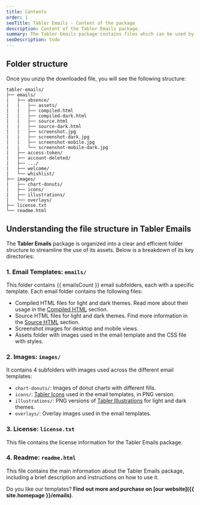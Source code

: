 ```yaml
---
title: Contents
order: 1
seoTitle: Tabler Emails - Content of the package
description: Content of the Tabler Emails package.
summary: The Tabler Emails package contains files which can be used by everyone, even without great knowledge of HTML.
seoDescription: todo
---
```


## Folder structure

Once you unzip the downloaded file, you will see the following structure:

```
tabler-emails/
├── emails/
|	├── absence/
|	|	├── assets/
|	|	├── compiled.html
|	|	├── compiled-dark.html
|	|	├── source.html
|	|	├── source-dark.html
|	|	├── screenshot.jpg
|	|	├── screenshot-dark.jpg
|	|	├── screenshot-mobile.jpg
|	|	└── screenshot-mobile-dark.jpg
|	├── access-token/
|	├── account-deleted/
|	├── .../
|	├── welcome/
|	└── whishlist/
├── images/
|	├── chart-donuts/
|	├── icons/
|	├── illustrations/
|	└── overlays/
├── license.txt
└── readme.html
```

## Understanding the file structure in Tabler Emails

The **Tabler Emails** package is organized into a clear and efficient folder structure to streamline the use of its assets. Below is a breakdown of its key directories:

### 1. Email Templates: `emails/`
This folder contains {{ emailsCount }} email subfolders, each with a specific template. Each email folder contains the following files:
* Compiled HTML files for light and dark themes. Read more about their usage in the [Compiled HTML](/img/emails/compiled-html) section.
* Source HTML files for light and dark themes. Find more information in the [Source HTML](/img/emails/source-html) section.
* Screenshot images for desktop and mobile views.
* Assets folder with images used in the email template and the CSS file with styles.

### 2. Images: `images/`
It contains 4 subfolders with images used across the different email templates:
* `chart-donuts/`: Images of donut charts with different fills.
* `icons/`: [Tabler Icons](/icons) used in the email templates, in PNG version.
* `illustrations/`: PNG versions of [Tabler Illustrations](/illustrations) for light and dark themes.
* `overlays/`: Overlay images used in the email templates.

### 3. License: `license.txt`
This file contains the license information for the Tabler Emails package.

### 4. Readme: `readme.html`
This file contains the main information about the Tabler Emails package, including a brief description and instructions on how to use it.

Do you like our templates? **Find out more and purchase on [our website]({{ site.homepage }}/emails)**.